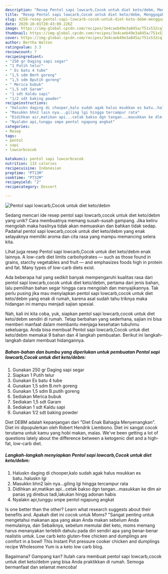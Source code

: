 ```yaml
---
description: "Resep Pentol sapi lowcarb,Cocok untuk diet keto/debm, Menggugah Selera"
title: "Resep Pentol sapi lowcarb,Cocok untuk diet keto/debm, Menggugah Selera"
slug: 4258-resep-pentol-sapi-lowcarb-cocok-untuk-diet-keto-debm-menggugah-selera
date: 2020-10-01T20:43:09.226Z
image: https://img-global.cpcdn.com/recipes/3e4caeb49e3a845a/751x532cq70/pentol-sapi-lowcarbcocok-untuk-diet-ketodebm-foto-resep-utama.jpg
thumbnail: https://img-global.cpcdn.com/recipes/3e4caeb49e3a845a/751x532cq70/pentol-sapi-lowcarbcocok-untuk-diet-ketodebm-foto-resep-utama.jpg
cover: https://img-global.cpcdn.com/recipes/3e4caeb49e3a845a/751x532cq70/pentol-sapi-lowcarbcocok-untuk-diet-ketodebm-foto-resep-utama.jpg
author: Bertha Walton
ratingvalue: 3.3
reviewcount: 7
recipeingredient:
- "250 gr Daging sapi segar"
- "1 Putih telur"
- " Es batu 4 tube"
- "1,5 sdm Bmrh goreng"
- "1,5 sdm Bputih goreng"
- " Merica bubuk"
- "1,5 sdt Garam"
- "1 sdt Kaldu sapi"
- "1/2 sdt baking powder"
recipeinstructions:
- "Haluskn daging di chooper,kalo sudah agak halus msukkan es batu..haluskn lgi"
- "Masukkn bhn2 lain nya...giling lgi hingga tercampur rata"
- "Didihkan air,matikan api...cetak bakso dgn tangan...masukkan ke dlm air panas yg direbus tadi,lakukan hingg adonan habis"
- "Nyalakn api,tunggu smpe pentol ngapung angkat"
categories:
- Resep
tags:
- pentol
- sapi
- lowcarbcocok

katakunci: pentol sapi lowcarbcocok 
nutrition: 133 calories
recipecuisine: Indonesian
preptime: "PT13M"
cooktime: "PT32M"
recipeyield: "2"
recipecategory: Dessert

---
```



![Pentol sapi lowcarb,Cocok untuk diet keto/debm](https://img-global.cpcdn.com/recipes/3e4caeb49e3a845a/751x532cq70/pentol-sapi-lowcarbcocok-untuk-diet-ketodebm-foto-resep-utama.jpg)

Sedang mencari ide resep pentol sapi lowcarb,cocok untuk diet keto/debm yang unik? Cara membuatnya memang susah-susah gampang. Jika keliru mengolah maka hasilnya tidak akan memuaskan dan bahkan tidak sedap. Padahal pentol sapi lowcarb,cocok untuk diet keto/debm yang enak selayaknya memiliki aroma dan cita rasa yang mampu memancing selera kita.

Lihat juga resep Pentol sapi lowcarb,Cocok untuk diet keto/debm enak lainnya. A low-carb diet limits carbohydrates — such as those found in grains, starchy vegetables and fruit — and emphasizes foods high in protein and fat. Many types of low-carb diets exist.

Ada beberapa hal yang sedikit banyak mempengaruhi kualitas rasa dari pentol sapi lowcarb,cocok untuk diet keto/debm, pertama dari jenis bahan, lalu pemilihan bahan segar hingga cara mengolah dan menyajikannya. Tak perlu pusing jika mau menyiapkan pentol sapi lowcarb,cocok untuk diet keto/debm yang enak di rumah, karena asal sudah tahu triknya maka hidangan ini mampu menjadi sajian spesial.


Nah, kali ini kita coba, yuk, siapkan pentol sapi lowcarb,cocok untuk diet keto/debm sendiri di rumah. Tetap berbahan yang sederhana, sajian ini bisa memberi manfaat dalam membantu menjaga kesehatan tubuhmu sekeluarga. Anda bisa membuat Pentol sapi lowcarb,Cocok untuk diet keto/debm memakai 9 bahan dan 4 langkah pembuatan. Berikut ini langkah-langkah dalam membuat hidangannya.

<!--inarticleads1-->

##### Bahan-bahan dan bumbu yang diperlukan untuk pembuatan Pentol sapi lowcarb,Cocok untuk diet keto/debm:

1. Gunakan 250 gr Daging sapi segar
1. Siapkan 1 Putih telur
1. Gunakan  Es batu 4 tube
1. Gunakan 1,5 sdm B.mrh goreng
1. Gunakan 1,5 sdm B.putih goreng
1. Sediakan  Merica bubuk
1. Sediakan 1,5 sdt Garam
1. Sediakan 1 sdt Kaldu sapi
1. Gunakan 1/2 sdt baking powder


Diet DEBM adalah kepanjangan dari &#34;Diet Enak Bahagia Menyenangkan&#34;. Diet ini dipopulerkan oleh Robert Hendrik Liembono. Diet ini sangat cocok terutama untuk kamu yang hobi makan, malas. We&#39;ve been getting a lot of questions lately about the difference between a ketogenic diet and a high-fat, low-carb diet. 

<!--inarticleads2-->

##### Langkah-langkah menyiapkan Pentol sapi lowcarb,Cocok untuk diet keto/debm:

1. Haluskn daging di chooper,kalo sudah agak halus msukkan es batu..haluskn lgi
1. Masukkn bhn2 lain nya...giling lgi hingga tercampur rata
1. Didihkan air,matikan api...cetak bakso dgn tangan...masukkan ke dlm air panas yg direbus tadi,lakukan hingg adonan habis
1. Nyalakn api,tunggu smpe pentol ngapung angkat


Is one better than the other? Learn what research suggests about their benefits and. Apakah diet ini cocok untuk Moms? &#34;Sangat penting untuk mengetahui makanan apa yang akan Anda makan sebelum Anda memulainya, dan Sebaiknya, sebelum memulai diet keto, moms memang harus menanyakan terlebih dahulu pada diri sendiri apa yang benar-benar realistis untuk. Low carb keto gluten-free chicken and dumplings are comfort in a bowl! This Instant Pot pressure cooker chicken and dumplings recipe Wholesome Yum is a keto low carb blog. 

Bagaimana? Gampang kan? Itulah cara membuat pentol sapi lowcarb,cocok untuk diet keto/debm yang bisa Anda praktikkan di rumah. Semoga bermanfaat dan selamat mencoba!

